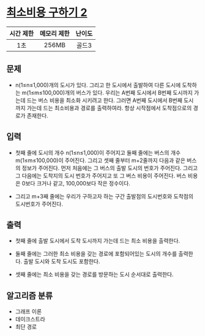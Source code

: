 # [최소비용 구하기 2](https://www.acmicpc.net/problem/11799)

| 시간 제한 | 메모리 제한 | 난이도 |
| :-------: | :---------: | :----: |
|    1초    |    256MB    | 골드3  |

## 문제

- n(1≤n≤1,000)개의 도시가 있다. 그리고 한 도시에서 출발하여 다른 도시에 도착하는 m(1≤m≤100,000)개의 버스가 있다. 우리는 A번째 도시에서 B번째 도시까지 가는데 드는 버스 비용을 최소화 시키려고 한다. 그러면 A번째 도시에서 B번째 도시 까지 가는데 드는 최소비용과 경로를 출력하여라. 항상 시작점에서 도착점으로의 경로가 존재한다.

## 입력

- 첫째 줄에 도시의 개수 n(1≤n≤1,000)이 주어지고 둘째 줄에는 버스의 개수 m(1≤m≤100,000)이 주어진다. 그리고 셋째 줄부터 m+2줄까지 다음과 같은 버스의 정보가 주어진다. 먼저 처음에는 그 버스의 출발 도시의 번호가 주어진다. 그리고 그 다음에는 도착지의 도시 번호가 주어지고 또 그 버스 비용이 주어진다. 버스 비용은 0보다 크거나 같고, 100,000보다 작은 정수이다.

- 그리고 m+3째 줄에는 우리가 구하고자 하는 구간 출발점의 도시번호와 도착점의 도시번호가 주어진다.

## 출력

- 첫째 줄에 출발 도시에서 도착 도시까지 가는데 드는 최소 비용을 출력한다.

- 둘째 줄에는 그러한 최소 비용을 갖는 경로에 포함되어있는 도시의 개수를 출력한다. 출발 도시와 도착 도시도 포함한다.

- 셋째 줄에는 최소 비용을 갖는 경로를 방문하는 도시 순서대로 출력한다.

## 알고리즘 분류

- 그래프 이론
- 데이크스트라
- 최단 경로
